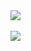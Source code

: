 <a href="https://github.com/anuraghazra/github-readme-stats">
<img align="center"
src="https://github-readme-stats.vercel.app/api?username=Javi3Code&count_private=true&show_icons=true&theme=radical&repo=github-readme-stats">
</a>
  <br><br>
  <a href="https://github.com/anuraghazra/github-readme-stats">
<img align="center"
src="https://github-readme-stats.vercel.app/api/top-langs/?username=Javi3Code&langs_count=10&layout=compact&theme=radical&repo=github-readme-stats">
  </a>

